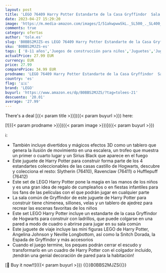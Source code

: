 ```yaml
---
layout: post
title: 'LEGO 76409 Harry Potter Estandarte de la Casa Gryffindor  Sala Común del Castillo de Hogwarts o Cuadro de Pared  Juguete de Viaje  Set Coleccionable'
date: 2023-04-27 15:29:20
image: 'https://m.media-amazon.com/images/I/51akwpwwSkL._SL500_._SL400_.jpg'
comments: true
category: ofertas
author: 'tole.es'
slug: 'B0BBS2MJZS-es LEGO 76409 Harry Potter Estandarte de la Casa Gryffindor...'
sku: 'B0BBS2MJZS-es'
tags: [ '8-11 años','Juegos de construcción para niños','Juguetes','Juguetes y juegos','Niñas 8-11 años','Niños 8-11 años','Self Service','Sets de construcción','Special Features Stores','lego','🇪🇸', ]
actualPrice: 27.99 EUR
currency: EUR
price: 27.99
comparePrice: 34.99 EUR
prodname: 'LEGO 76409 Harry Potter Estandarte de la Casa Gryffindor  Sala Común del Castillo de Hogwarts o Cuadro de Pared  Juguete de Viaje  Set Coleccionable'
country: 'es'
flag: '🇪🇸'
brand: 'LEGO'
buyurl: 'https://www.amazon.es/dp/B0BBS2MJZS/?tag=tolees-21'
descuento: '20.01'
average: '27.99'
---
```


There's a deal [{{< param title >}}]({{< param buyurl >}})  here:

[![{{< param prodname >}}]({{< param image >}})]({{< param buyurl >}})

ℹ️:

- También incluye divertidos y mágicos efectos 3D como un tablero que genera la ilusión de movimiento en una escalera, un trofeo que muestra un primer o cuarto lugar y un Sirius Black que aparece en el fuego
- Este juguete de Harry Potter para construir forma parte de los 4 estandartes coleccionables de las casas castillo de Hogwarts, descubre y colecciona el resto: Slytherin (76410), Ravenclaw (76411) o Hufflepuff (76412)
- Este set de LEGO Harry Potter pone la magia en las manos de los niños y es una gran idea de regalo de cumpleaños o en fiestas infantiles para los fans de las películas con el que podrán jugar en cualquier parte
- La sala común de Gryffindor de este juguete de Harry Potter para construir tiene chimenea, sillones, velas y un tablero de ajedrez para recrear las escenas favoritas de los niños
- Este set LEGO Harry Potter incluye un estandarte de la casa Gryffindor de Hogwarts para construir con ladrillos, que puede colgarse en una pared a modo de cuadro o abrirse para jugar en su sala común
- Este juguete de viaje incluye las mini figuras LEGO de Harry Potter, Angelina Johnson y Neville Longbottom, así como la Snitch Dorada, la Espada de Gryffindor y más accesorios
- Cuando el juego termine, los peques podrán cerrar el escudo y transformarlo en un cuadro de Harry Potter con el colgador incluido, ¡tendrán una genial decoración de pared para la habitación!

[🛒 Buy it now!!]({{< param buyurl >}})
{{<world>}}B0BBS2MJZS{{</world>}}
